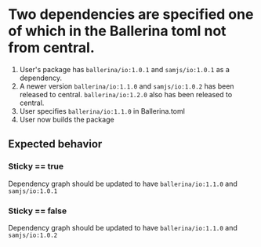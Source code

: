 # Two dependencies are specified one of which in the Ballerina toml not from central.

1. User's package has `ballerina/io:1.0.1` and `samjs/io:1.0.1` as a dependency.
2. A newer version `ballerina/io:1.1.0` and `samjs/io:1.0.2` has been released to central.
   `ballerina/io:1.2.0` also has been released to central.
3. User specifies `ballerina/io:1.1.0` in Ballerina.toml
3. User now builds the package

## Expected behavior

### Sticky == true
Dependency graph should be updated to have `ballerina/io:1.1.0` and `samjs/io:1.0.1`

### Sticky == false
Dependency graph should be updated to have `ballerina/io:1.1.0` and `samjs/io:1.0.2`
